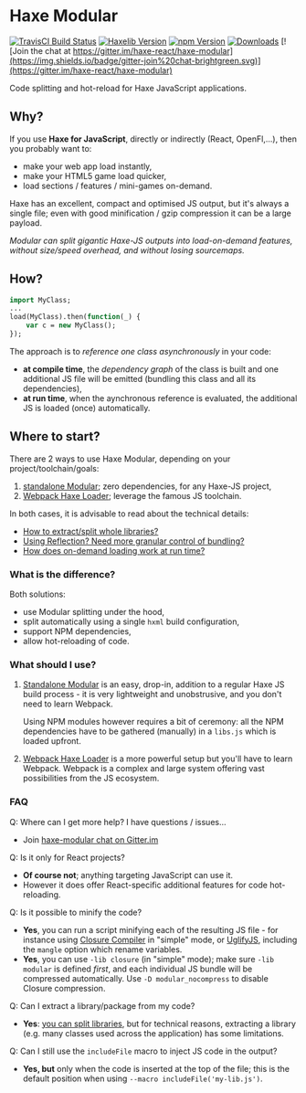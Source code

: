 # Haxe Modular

[![TravisCI Build Status](https://travis-ci.org/elsassph/haxe-modular.svg?branch=master)](https://travis-ci.org/elsassph/haxe-modular)
[![Haxelib Version](https://img.shields.io/github/tag/elsassph/haxe-modular.svg?label=haxelib)](http://lib.haxe.org/p/modular)
[![npm Version](https://img.shields.io/npm/v/haxe-modular.svg)](https://www.npmjs.com/package/haxe-modular)
[![Downloads](http://img.shields.io/npm/dm/haxe-modular.svg)](https://npmjs.org/package/haxe-modular)
[![Join the chat at https://gitter.im/haxe-react/haxe-modular](https://img.shields.io/badge/gitter-join%20chat-brightgreen.svg)](https://gitter.im/haxe-react/haxe-modular)

Code splitting and hot-reload for Haxe JavaScript applications.

## Why?

If you use **Haxe for JavaScript**, directly or indirectly (React, OpenFl,...), then
you probably want to:

- make your web app load instantly,
- make your HTML5 game load quicker,
- load sections / features / mini-games on-demand.

Haxe has an excellent, compact and optimised JS output, but it's always a single file;
even with good minification / gzip compression it can be a large payload.

*Modular can split gigantic Haxe-JS outputs into load-on-demand features,
without size/speed overhead, and without losing sourcemaps.*

## How?

```haxe
import MyClass;
...
load(MyClass).then(function(_) {
	var c = new MyClass();
});
```

The approach is to *reference one class asynchronously* in your code:

- **at compile time**, the *dependency graph* of the class is built and one additional JS
file will be emitted (bundling this class and all its dependencies),
- **at run time**, when the aynchronous reference is evaluated, the additional JS is
loaded (once) automatically.

## Where to start?

There are 2 ways to use Haxe Modular, depending on your project/toolchain/goals:

1. [standalone Modular](doc/start.md); zero dependencies, for any Haxe-JS project,
2. [Webpack Haxe Loader](https://github.com/jasononeil/webpack-haxe-loader);
   leverage the famous JS toolchain.

In both cases, it is advisable to read about the technical details:

- [How to extract/split whole libraries?](doc/libraries.md)
- [Using Reflection? Need more granular control of bundling?](doc/advanced.md)
- [How does on-demand loading work at run time?](doc/how.md)

### What is the difference?

Both solutions:

- use Modular splitting under the hood,
- split automatically using a single `hxml` build configuration,
- support NPM dependencies,
- allow hot-reloading of code.

### What should I use?

1. [Standalone Modular](doc/start.md) is an easy, drop-in, addition to a regular
   Haxe JS build process - it is very lightweight and unobstrusive, and you don't need
   to learn Webpack.

   Using NPM modules however requires a bit of ceremony: all the NPM dependencies have to
   be gathered (manually) in a `libs.js` which is loaded upfront.

2. [Webpack Haxe Loader](https://github.com/jasononeil/webpack-haxe-loader) is a more
   powerful setup but you'll have to learn Webpack. Webpack is a complex and large system
   offering vast possibilities from the JS ecosystem.

### FAQ

Q: Where can I get more help? I have questions / issues...

- Join [haxe-modular chat on Gitter.im](https://gitter.im/haxe-react/haxe-modular)

Q: Is it only for React projects?

- **Of course not**; anything targeting JavaScript can use it.
- However it does offer React-specific additional features for code hot-reloading.

Q: Is it possible to minify the code?

- **Yes**, you can run a script minifying each of the resulting JS file - for instance
  using [Closure Compiler](https://developers.google.com/closure/) in "simple" mode,
  or [UglifyJS](https://www.npmjs.com/package/uglify-js), including the `mangle`
  option which rename variables.
- **Yes**, you can use `-lib closure` (in "simple" mode); make sure `-lib modular` is
  defined *first*, and each individual JS bundle will be compressed automatically.
  Use `-D modular_nocompress` to disable Closure compression.

Q: Can I extract a library/package from my code?

- **Yes**: [you can split libraries](doc/libraries.md), but for technical reasons,
  extracting a library (e.g. many classes used across the application) has some limitations.

Q: Can I still use the `includeFile` macro to inject JS code in the output?

- **Yes, but** only when the code is inserted at the top of the file; this is the
  default position when using `--macro includeFile('my-lib.js')`.

